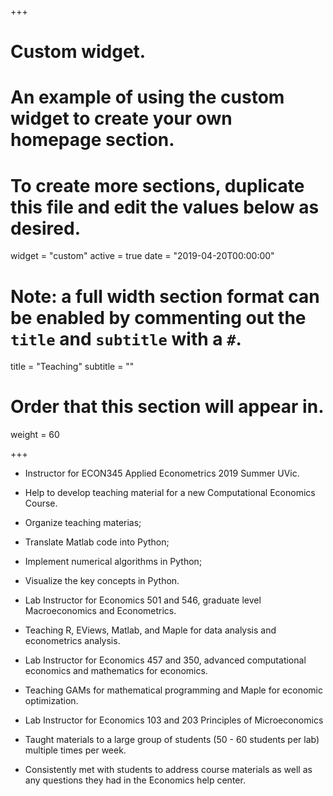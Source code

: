 +++
# Custom widget.
# An example of using the custom widget to create your own homepage section.
# To create more sections, duplicate this file and edit the values below as desired.
widget = "custom"
active = true
date = "2019-04-20T00:00:00"

# Note: a full width section format can be enabled by commenting out the `title` and `subtitle` with a `#`.
title = "Teaching"
subtitle = ""

# Order that this section will appear in.
weight = 60

+++

* Instructor for ECON345 Applied Econometrics 2019 Summer UVic.  

* Help to develop teaching material for a new Computational Economics Course. 
 - Organize teaching materias; 
 
 - Translate Matlab code into Python; 
 
 - Implement numerical algorithms in Python; 
 
 - Visualize the key concepts in Python.
 

* Lab Instructor for Economics 501 and 546, graduate level Macroeconomics and Econometrics. 

* Teaching R, EViews, Matlab, and Maple for data analysis and econometrics analysis.

* Lab Instructor for Economics 457 and 350, advanced computational economics and mathematics for economics.
* Teaching GAMs for mathematical programming and Maple for economic optimization. 

*	Lab Instructor for Economics 103 and 203 Principles of Microeconomics

*	Taught materials to a large group of students (50 - 60 students per lab) multiple times per week. 

*	Consistently met with students to address course materials as well as any questions they had in the Economics help center.
